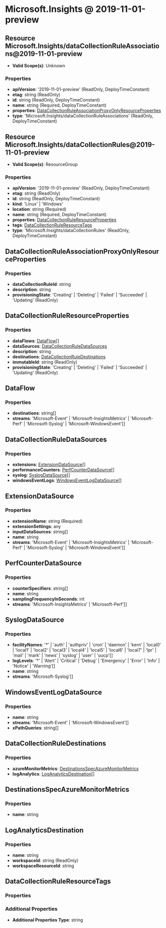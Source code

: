 # Microsoft.Insights @ 2019-11-01-preview

## Resource Microsoft.Insights/dataCollectionRuleAssociations@2019-11-01-preview
* **Valid Scope(s)**: Unknown
### Properties
* **apiVersion**: '2019-11-01-preview' (ReadOnly, DeployTimeConstant)
* **etag**: string (ReadOnly)
* **id**: string (ReadOnly, DeployTimeConstant)
* **name**: string (Required, DeployTimeConstant)
* **properties**: [DataCollectionRuleAssociationProxyOnlyResourceProperties](#datacollectionruleassociationproxyonlyresourceproperties)
* **type**: 'Microsoft.Insights/dataCollectionRuleAssociations' (ReadOnly, DeployTimeConstant)

## Resource Microsoft.Insights/dataCollectionRules@2019-11-01-preview
* **Valid Scope(s)**: ResourceGroup
### Properties
* **apiVersion**: '2019-11-01-preview' (ReadOnly, DeployTimeConstant)
* **etag**: string (ReadOnly)
* **id**: string (ReadOnly, DeployTimeConstant)
* **kind**: 'Linux' | 'Windows'
* **location**: string (Required)
* **name**: string (Required, DeployTimeConstant)
* **properties**: [DataCollectionRuleResourceProperties](#datacollectionruleresourceproperties)
* **tags**: [DataCollectionRuleResourceTags](#datacollectionruleresourcetags)
* **type**: 'Microsoft.Insights/dataCollectionRules' (ReadOnly, DeployTimeConstant)

## DataCollectionRuleAssociationProxyOnlyResourceProperties
### Properties
* **dataCollectionRuleId**: string
* **description**: string
* **provisioningState**: 'Creating' | 'Deleting' | 'Failed' | 'Succeeded' | 'Updating' (ReadOnly)

## DataCollectionRuleResourceProperties
### Properties
* **dataFlows**: [DataFlow](#dataflow)[]
* **dataSources**: [DataCollectionRuleDataSources](#datacollectionruledatasources)
* **description**: string
* **destinations**: [DataCollectionRuleDestinations](#datacollectionruledestinations)
* **immutableId**: string (ReadOnly)
* **provisioningState**: 'Creating' | 'Deleting' | 'Failed' | 'Succeeded' | 'Updating' (ReadOnly)

## DataFlow
### Properties
* **destinations**: string[]
* **streams**: 'Microsoft-Event' | 'Microsoft-InsightsMetrics' | 'Microsoft-Perf' | 'Microsoft-Syslog' | 'Microsoft-WindowsEvent'[]

## DataCollectionRuleDataSources
### Properties
* **extensions**: [ExtensionDataSource](#extensiondatasource)[]
* **performanceCounters**: [PerfCounterDataSource](#perfcounterdatasource)[]
* **syslog**: [SyslogDataSource](#syslogdatasource)[]
* **windowsEventLogs**: [WindowsEventLogDataSource](#windowseventlogdatasource)[]

## ExtensionDataSource
### Properties
* **extensionName**: string (Required)
* **extensionSettings**: any
* **inputDataSources**: string[]
* **name**: string
* **streams**: 'Microsoft-Event' | 'Microsoft-InsightsMetrics' | 'Microsoft-Perf' | 'Microsoft-Syslog' | 'Microsoft-WindowsEvent'[]

## PerfCounterDataSource
### Properties
* **counterSpecifiers**: string[]
* **name**: string
* **samplingFrequencyInSeconds**: int
* **streams**: 'Microsoft-InsightsMetrics' | 'Microsoft-Perf'[]

## SyslogDataSource
### Properties
* **facilityNames**: '*' | 'auth' | 'authpriv' | 'cron' | 'daemon' | 'kern' | 'local0' | 'local1' | 'local2' | 'local3' | 'local4' | 'local5' | 'local6' | 'local7' | 'lpr' | 'mail' | 'mark' | 'news' | 'syslog' | 'user' | 'uucp'[]
* **logLevels**: '*' | 'Alert' | 'Critical' | 'Debug' | 'Emergency' | 'Error' | 'Info' | 'Notice' | 'Warning'[]
* **name**: string
* **streams**: 'Microsoft-Syslog'[]

## WindowsEventLogDataSource
### Properties
* **name**: string
* **streams**: 'Microsoft-Event' | 'Microsoft-WindowsEvent'[]
* **xPathQueries**: string[]

## DataCollectionRuleDestinations
### Properties
* **azureMonitorMetrics**: [DestinationsSpecAzureMonitorMetrics](#destinationsspecazuremonitormetrics)
* **logAnalytics**: [LogAnalyticsDestination](#loganalyticsdestination)[]

## DestinationsSpecAzureMonitorMetrics
### Properties
* **name**: string

## LogAnalyticsDestination
### Properties
* **name**: string
* **workspaceId**: string (ReadOnly)
* **workspaceResourceId**: string

## DataCollectionRuleResourceTags
### Properties
### Additional Properties
* **Additional Properties Type**: string

